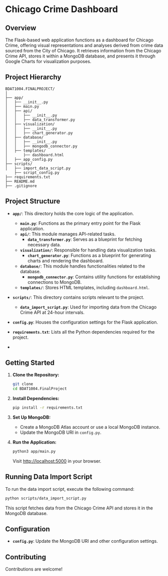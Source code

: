 # Chicago Crime Dashboard

## Overview

The Flask-based web application functions as a dashboard for Chicago Crime, offering visual representations and 
analyses derived from crime data sourced from the City of Chicago. It retrieves information from the Chicago Crime API,
stores it within a MongoDB database, and presents it through Google Charts for visualization purposes.

## Project Hierarchy

```
BDAT1004.FINALPROJECT/
│
├── app/
│   ├── __init__.py
│   ├── main.py
│   ├── api/
│   │   ├── __init__.py
│   │   ├── data_transformer.py
│   ├── visualization/
│   │   ├── __init__.py
│   │   ├── chart_generator.py
│   ├── database/
│   │   ├── __init__.py
│   │   ├── mongodb_connector.py
│   ├── templates/
│       ├── dashboard.html
│   ├── app_config.py
├── scripts/
│   ├── import_data_script.py
    ├── script_config.py
├── requirements.txt
├── README.md
├── .gitignore
```

## Project Structure

- **`app/`**: This directory holds the core logic of the application.
  - **`main.py`**: Functions as the primary entry point for the Flask application.
  - **`api/`**: This module manages API-related tasks.
    - **`data_transformer.py`**: Serves as a blueprint for fetching necessary data.
  - **`visualization/`**: Responsible for handling data visualization tasks.
    - **`chart_generator.py`**: Functions as a blueprint for generating charts and rendering the dashboard.
  - **`database/`**: This module handles functionalities related to the database.
    - **`mongodb_connector.py`**: Contains utility functions for establishing connections to MongoDB.
  - **`templates/`**: Stores HTML templates, including `dashboard.html`.

- **`scripts/`**: This directory contains scripts relevant to the project.
  - **`data_import_script.py`**: Used for importing data from the Chicago Crime API at 24-hour intervals.

- **`config.py`**: Houses the configuration settings for the Flask application.

- **`requirements.txt`**: Lists all the Python dependencies required for the project.
- 
## Getting Started

1. **Clone the Repository:**

   ```bash
   git clone 
   cd BDAT1004.FinalProject
   ```

2. **Install Dependencies:**

   ```bash
   pip install -r requirements.txt
   ```

3. **Set Up MongoDB:**

   - Create a MongoDB Atlas account or use a local MongoDB instance.
   - Update the MongoDB URI in `config.py`.

4. **Run the Application:**

   ```bash
   python3 app/main.py
   ```

   Visit [http://localhost:5000](http://localhost:5000) in your browser.

## Running Data Import Script

To run the data import script, execute the following command:

```bash
python scripts/data_import_script.py
```

This script fetches data from the Chicago Crime API and stores it in the MongoDB database.

## Configuration

- **`config.py`**: Update the MongoDB URI and other configuration settings.

## Contributing

Contributions are welcome!

```
